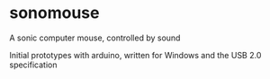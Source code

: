 # sonomouse

A sonic computer mouse, controlled by sound

Initial prototypes with arduino, written for Windows and the USB 2.0 specification
